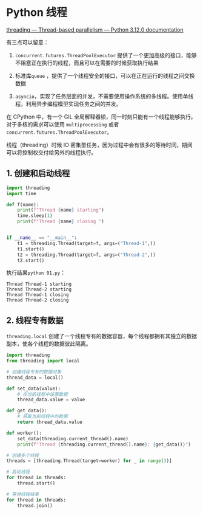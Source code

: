 # Python 线程

[threading — Thread-based parallelism &#8212; Python 3.12.0 documentation](https://docs.python.org/3/library/threading.html)

有三点可以留意：

1. `concurrent.futures.ThreadPoolExecutor` 提供了一个更加高级的接口，能够不阻塞正在执行的线程，而且可以在需要的时候获取执行结果

2. 标准库`queue` ，提供了一个线程安全的接口，可以在正在运行的线程之间交换数据

3. `asyncio`，实现了任务层面的并发，不需要使用操作系统的多线程。使用单线程，利用异步编程模型实现任务之间的并发。

在 CPython 中，有一个 GIL 全局解释器锁，同一时刻只能有一个线程能够执行。对于多核的需求可以使用 `multiprocessing` 或者`concurrent.futures.ThreadPoolExecutor`。

线程（threading）时候 IO 密集型任务，因为过程中会有很多的等待时间，期间可以将控制权交付给另外的线程执行。

## 1. 创建和启动线程

```python
import threading
import time

def f(name):
    print(f"Thread {name} starting")
    time.sleep(1)
    print(f"Thread {name} closing ")


if __name__ == "__main__":
    t1 = threading.Thread(target=f, args=("Thread-1",))
    t1.start()
    t2 = threading.Thread(target=f, args=("Thread-2",))
    t2.start()
```

执行结果`python 01.py`：

```shell
Thread Thread-1 starting
Thread Thread-2 starting
Thread Thread-1 closing 
Thread Thread-2 closing
```

## 2. 线程专有数据

`threading.local` 创建了一个线程专有的数据容器，每个线程都拥有其独立的数据副本，使各个线程的数据彼此隔离。

```python
import threading
from threading import local

# 创建线程专有的数据对象
thread_data = local()

def set_data(value):
    # 在当前线程中设置数据
    thread_data.value = value

def get_data():
    # 获取当前线程中的数据
    return thread_data.value

def worker():
    set_data(threading.current_thread().name)
    print(f"Thread {threading.current_thread().name}: {get_data()}")

# 创建多个线程
threads = [threading.Thread(target=worker) for _ in range(3)]

# 启动线程
for thread in threads:
    thread.start()

# 等待线程结束
for thread in threads:
    thread.join()
```
